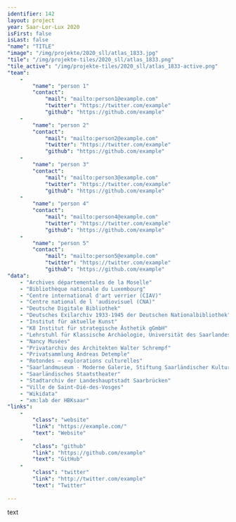 ```yaml
---
identifier: 142
layout: project
year: Saar-Lor-Lux 2020
isFirst: false
isLast: false
"name": "TITLE"
"image": "/img/projekte/2020_sll/atlas_1833.jpg"
"tile": "/img/projekte-tiles/2020_sll/atlas_1833.png"
"tile_active": "/img/projekte-tiles/2020_sll/atlas_1833-active.png"
"team":
    -
        "name": "person 1"
        "contact":
            "mail": "mailto:person1@example.com"
            "twitter": "https://twitter.com/example"
            "github": "https://github.com/example"
    -
        "name": "person 2"
        "contact":
            "mail": "mailto:person2@example.com"
            "twitter": "https://twitter.com/example"
            "github": "https://github.com/example"
    -
        "name": "person 3"
        "contact":
            "mail": "mailto:person3@example.com"
            "twitter": "https://twitter.com/example"
            "github": "https://github.com/example"
    -
        "name": "person 4"
        "contact":
            "mail": "mailto:person4@example.com"
            "twitter": "https://twitter.com/example"
            "github": "https://github.com/example"
    -
        "name": "person 5"
        "contact":
            "mail": "mailto:person5@example.com"
            "twitter": "https://twitter.com/example"
            "github": "https://github.com/example"
"data":
    - "Archives départementales de la Moselle"
    - "Bibliothèque nationale du Luxembourg"
    - "Centre international d'art verrier (CIAV)"
    - "Centre national de l 'audiovisuel (CNA)"
    - "Deutsche Digitale Bibliothek"
    - "Deutsches Exilarchiv 1933-1945 der Deutschen Nationalbibliothek"
    - "Institut für aktuelle Kunst"
    - "K8 Institut für strategische Ästhetik gGmbH"
    - "Lehrstuhl für Klassische Archäologie, Universität des Saarlandes"
    - "Nancy Musées"
    - "Privatarchiv des Architekten Walter Schrempf"
    - "Privatsammlung Andreas Detemple"
    - "Rotondes – explorations culturelles"
    - "Saarlandmuseum - Moderne Galerie, Stiftung Saarländischer Kulturbesitz"
    - "Saarländisches Staatstheater"
    - "Stadtarchiv der Landeshauptstadt Saarbrücken"
    - "Ville de Saint-Dié-des-Vosges"
    - "Wikidata"
    - "xm:lab der HBKsaar"
"links":
    -
        "class": "website"
        "link": "https://example.com/"
        "text": "Website"
    -
        "class": "github"
        "link": "https://github.com/example"
        "text": "GitHub"
    -
        "class": "twitter"
        "link": "http://twitter.com/example"
        "text": "Twitter"
           
---
```

text